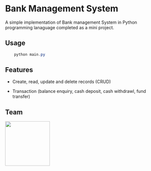 # Bank Management System

A simple implementation of Bank management System in Python programming lanaguage completed as a mini project.

## Usage

```powershell
    python main.py
```

## Features

- Create, read, update and delete records (CRUD)

- Transaction (balance enquiry, cash deposit, cash withdrawl, fund transfer)

## Team

  <a href = "https://github.com/amulifts"><img src = "https://avatars.githubusercontent.com/u/49828737?v=4" width="144"></a>
